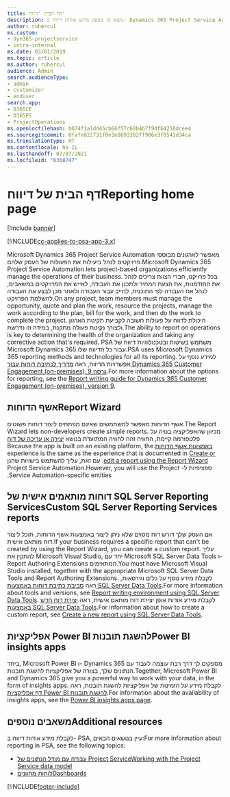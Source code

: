 ```yaml
---
title: דף הבית 'דיווח'
description: נושא זה מספק מידע אודות דיווח ב- Dynamics 365 Project Service Automation.
author: ruhercul
ms.custom:
- dyn365-projectservice
- intro-internal
ms.date: 03/01/2019
ms.topic: article
ms.author: ruhercul
audience: Admin
search.audienceType:
- admin
- customizer
- enduser
search.app:
- D365CE
- D365PS
- ProjectOperations
ms.openlocfilehash: b074f1a1dd45cb66f57c68b4b7f9df64250dcee4
ms.sourcegitcommit: 0fafe022731f0e1e8693382ff906e3f8541d34ca
ms.translationtype: HT
ms.contentlocale: he-IL
ms.lasthandoff: 07/07/2021
ms.locfileid: "6368747"
---
```

# <a name="reporting-home-page"></a><span data-ttu-id="ec8a7-103">דף הבית של דיווח</span><span class="sxs-lookup"><span data-stu-id="ec8a7-103">Reporting home page</span></span>

[!include [banner](../includes/psa-now-project-operations.md)]

[!INCLUDE[cc-applies-to-psa-app-3.x](../includes/cc-applies-to-psa-app-3x.md)]

<span data-ttu-id="ec8a7-104">Microsoft Dynamics 365 Project Service Automation מאפשר לארגונים מבוססי פרויקטים לנהל ביעילות את הפעולות של העסק שלהם.</span><span class="sxs-lookup"><span data-stu-id="ec8a7-104">Microsoft Dynamics 365 Project Service Automation lets project-based organizations efficiently manage the operations of their business.</span></span> <span data-ttu-id="ec8a7-105">בכל פרויקט, חברי הצוות צריכים לנהל את ההזדמנות, את הצעת המחיר ולתכנן את העבודה, לאייש את הפרויקטים במשאבים, לנהל את העבודה לפי התוכנית, לחייב עבור העבודה ולאחר מכן לבצע את העבודה להשלמת הפרויקט.</span><span class="sxs-lookup"><span data-stu-id="ec8a7-105">On any project, team members must manage the opportunity, quote and plan the work, resource the projects, manage the work according to the plan, bill for the work, and then do the work to complete the project.</span></span> <span data-ttu-id="ec8a7-106">היכולת לדווח על פעולות חשובה לקביעת תקינות הארגון ולצורך נקיטת פעולה מתקנת, במידה וזו נדרשת.</span><span class="sxs-lookup"><span data-stu-id="ec8a7-106">The ability to report on operations is key to determining the health of the organization and taking any corrective action that's required.</span></span> <span data-ttu-id="ec8a7-107">PSA משתמש בשיטות ובטכנולוגיות דיווח של Microsoft Dynamics 365 עבור כל הדיווח שלו.</span><span class="sxs-lookup"><span data-stu-id="ec8a7-107">PSA uses Microsoft Dynamics 365 reporting methods and technologies for all its reporting.</span></span> <span data-ttu-id="ec8a7-108">למידע נוסף על אפשרויות הדיווח, ראה [מדריך לכתיבת דוחות עבור Dynamics 365 Customer Engagement (on-premises), גרסה 9](/dynamics365/customerengagement/on-premises/analytics/reporting-analytics-with-dynamics-365).</span><span class="sxs-lookup"><span data-stu-id="ec8a7-108">For more information about the options for reporting, see the [Report writing guide for Dynamics 365 Customer Engagement (on-premises), version 9](/dynamics365/customerengagement/on-premises/analytics/reporting-analytics-with-dynamics-365).</span></span>

## <a name="report-wizard"></a><span data-ttu-id="ec8a7-109">אשף הדוחות</span><span class="sxs-lookup"><span data-stu-id="ec8a7-109">Report Wizard</span></span>

<span data-ttu-id="ec8a7-110">אשף הדוחות מאפשר למשתמשים שאינם מפתחים ליצור דוחות פשוטים.</span><span class="sxs-lookup"><span data-stu-id="ec8a7-110">The Report Wizard lets non-developers create simple reports.</span></span> <span data-ttu-id="ec8a7-111">מכיוון שהאפליקציה בנויה על פלטפורמה קיימת, החוויה זהה לחוויה המתועדת בנושא [‬‏‫יצירה או עריכה של דוח באמצעות אשף הדוחות‬‏‫](/dynamics365/customerengagement/on-premises/basics/create-edit-copy-report-wizard).</span><span class="sxs-lookup"><span data-stu-id="ec8a7-111">Because the app is built on an existing platform, the experience is the same as the experience that is documented in [Create or edit a report using the Report Wizard](/dynamics365/customerengagement/on-premises/basics/create-edit-copy-report-wizard).</span></span> <span data-ttu-id="ec8a7-112">עם זאת, עליך להשתמש בישויות שהנן ספציפיות ל- Project Service Automation.</span><span class="sxs-lookup"><span data-stu-id="ec8a7-112">However, you will use the Project Service Automation-specific entities.</span></span>

## <a name="custom-sql-server-reporting-services-reports"></a><span data-ttu-id="ec8a7-113">דוחות מותאמים אישית של SQL Server Reporting Services</span><span class="sxs-lookup"><span data-stu-id="ec8a7-113">Custom SQL Server Reporting Services reports</span></span>

<span data-ttu-id="ec8a7-114">אם העסק שלך דורש דוח מסוים שלא ניתן ליצור באמצעות אשף הדוחות, תוכל ליצור דוח מותאם אישית.</span><span class="sxs-lookup"><span data-stu-id="ec8a7-114">If your business requires a specific report that can't be created by using the Report Wizard, you can create a custom report.</span></span> <span data-ttu-id="ec8a7-115">עליך להתקין את Microsoft Visual Studio, יחד עם Microsoft SQL Server Data Tools ו- Report Authoring Extensions המתאימים.</span><span class="sxs-lookup"><span data-stu-id="ec8a7-115">You must have Microsoft Visual Studio installed, together with the appropriate Microsoft SQL Server Data Tools and Report Authoring Extensions.</span></span> <span data-ttu-id="ec8a7-116">לקבלת מידע נוסף על כלים וגירסאות, ראה [סביבת כתיבת דוחות באמצעות SQL Server Data Tools](/dynamics365/customerengagement/on-premises/analytics/report-writing-environment-using-sql-server-data-tools).</span><span class="sxs-lookup"><span data-stu-id="ec8a7-116">For more information about tools and versions, see [Report writing environment using SQL Server Data Tools](/dynamics365/customerengagement/on-premises/analytics/report-writing-environment-using-sql-server-data-tools).</span></span> <span data-ttu-id="ec8a7-117">לקבלת מידע אודות אופן יצירת דוח מותאם אישית, ראה [יצירת דוח חדש באמצעות SQL Server Data Tools](/dynamics365/customerengagement/on-premises/analytics/create-a-new-report-using-sql-server-data-tools).</span><span class="sxs-lookup"><span data-stu-id="ec8a7-117">For information about how to create a custom report, see [Create a new report using SQL Server Data Tools](/dynamics365/customerengagement/on-premises/analytics/create-a-new-report-using-sql-server-data-tools).</span></span>

## <a name="power-bi-insights-apps"></a><span data-ttu-id="ec8a7-118">אפליקציות Power BI להשגת תובנות</span><span class="sxs-lookup"><span data-stu-id="ec8a7-118">Power BI insights apps</span></span>

<span data-ttu-id="ec8a7-119">ביחד, Microsoft Power BI ו- Dynamics 365 מספקים לך דרך רבת עוצמה לעבוד עם הנתונים שלך, בצורה של אפליקציות להשגת תובנות.</span><span class="sxs-lookup"><span data-stu-id="ec8a7-119">Together, Microsoft Power BI and Dynamics 365 give you a powerful way to work with your data, in the form of insights apps.</span></span> <span data-ttu-id="ec8a7-120">לקבלת מידע על הזמינות של אפליקציות להשגת תובנות, ראה [דף אפליקציות Power BI להשגת תובנות](https://powerbi.microsoft.com/power-bi-insights-apps/).</span><span class="sxs-lookup"><span data-stu-id="ec8a7-120">For information about the availability of insights apps, see the [Power BI insights apps page](https://powerbi.microsoft.com/power-bi-insights-apps/).</span></span>


## <a name="additional-resources"></a><span data-ttu-id="ec8a7-121">משאבים נוספים</span><span class="sxs-lookup"><span data-stu-id="ec8a7-121">Additional resources</span></span>
<span data-ttu-id="ec8a7-122">לקבלת מידע אודות דיווח ב- PSA, עיין בנושאים הבאים:</span><span class="sxs-lookup"><span data-stu-id="ec8a7-122">For more information about reporting in PSA, see the following topics:</span></span>

- [<span data-ttu-id="ec8a7-123">עבודה עם מודל הנתונים של Project Service</span><span class="sxs-lookup"><span data-stu-id="ec8a7-123">Working with the Project Service data model</span></span>](reports-working-project-service-data-model.md)
- [<span data-ttu-id="ec8a7-124">לוחות מחוונים</span><span class="sxs-lookup"><span data-stu-id="ec8a7-124">Dashboards</span></span>](reports-dashboards.md)



[!INCLUDE[footer-include](../includes/footer-banner.md)]